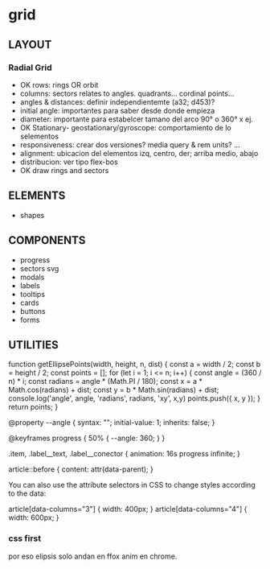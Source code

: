# grid


## LAYOUT

### Radial Grid

- OK rows: rings OR orbit
- columns: sectors relates to angles. quadrants... cordinal points...
- angles & distances: definir independientemte (a32; d453)?
- initial angle: importantes para saber desde donde empieza
- diameter: importante para estabelcer tamano del arco 90° o 360° x ej.
- OK Stationary- geostationary/gyroscope: comportamiento de lo selementos
- responsiveness: crear dos versiones? media query & rem units? ...
- alignment: ubicacion del elementos izq, centro, der; arriba medio, abajo
- distribucion: ver tipo flex-bos
- OK draw rings and sectors

## ELEMENTS
- shapes

## COMPONENTS
- progress
- sectors svg
- modals
- labels
- tooltips
- cards
- buttons
- forms

## UTILITIES



function getEllipsePoints(width, height, n, dist) {
  const a = width / 2;
  const b = height / 2;
  const points = [];
  for (let i = 1; i <= n; i++) {
    const angle = (360 / n) * i;
    const radians = angle * (Math.PI / 180);
    const x = a * Math.cos(radians) + dist;
    const y = b * Math.sin(radians) + dist;
    console.log('angle', angle, 'radians', radians, 'xy', x,y)
    points.push({ x, y });
  }
  return points;
}

@property --angle {
  syntax: "<number>";
  initial-value: 1;
  inherits: false;
}

@keyframes progress {
  50% {
    --angle: 360;
  }
}

.item, .label__text, .label__conector {
  animation: 16s progress infinite;
}

article::before {
  content: attr(data-parent);
}

You can also use the attribute selectors in CSS to change styles according to the data:

article[data-columns="3"] {
  width: 400px;
}
article[data-columns="4"] {
  width: 600px;
}


### css first
por eso elipsis solo andan en ffox
anim en chrome.
